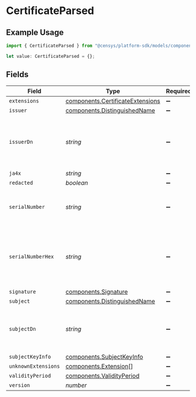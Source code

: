 # CertificateParsed

## Example Usage

```typescript
import { CertificateParsed } from "@censys/platform-sdk/models/components";

let value: CertificateParsed = {};
```

## Fields

| Field                                                                                | Type                                                                                 | Required                                                                             | Description                                                                          |
| ------------------------------------------------------------------------------------ | ------------------------------------------------------------------------------------ | ------------------------------------------------------------------------------------ | ------------------------------------------------------------------------------------ |
| `extensions`                                                                         | [components.CertificateExtensions](../../models/components/certificateextensions.md) | :heavy_minus_sign:                                                                   | N/A                                                                                  |
| `issuer`                                                                             | [components.DistinguishedName](../../models/components/distinguishedname.md)         | :heavy_minus_sign:                                                                   | N/A                                                                                  |
| `issuerDn`                                                                           | *string*                                                                             | :heavy_minus_sign:                                                                   | Distinguished Name of the entity that has signed and issued the certificate.         |
| `ja4x`                                                                               | *string*                                                                             | :heavy_minus_sign:                                                                   | N/A                                                                                  |
| `redacted`                                                                           | *boolean*                                                                            | :heavy_minus_sign:                                                                   | N/A                                                                                  |
| `serialNumber`                                                                       | *string*                                                                             | :heavy_minus_sign:                                                                   | Issuer-specific identifier of the certificate.                                       |
| `serialNumberHex`                                                                    | *string*                                                                             | :heavy_minus_sign:                                                                   | Issuer-specific identifier of the certificate, represented as hexadecimal.           |
| `signature`                                                                          | [components.Signature](../../models/components/signature.md)                         | :heavy_minus_sign:                                                                   | N/A                                                                                  |
| `subject`                                                                            | [components.DistinguishedName](../../models/components/distinguishedname.md)         | :heavy_minus_sign:                                                                   | N/A                                                                                  |
| `subjectDn`                                                                          | *string*                                                                             | :heavy_minus_sign:                                                                   | Distinguished Name of the entity associated with the public key.                     |
| `subjectKeyInfo`                                                                     | [components.SubjectKeyInfo](../../models/components/subjectkeyinfo.md)               | :heavy_minus_sign:                                                                   | N/A                                                                                  |
| `unknownExtensions`                                                                  | [components.Extension](../../models/components/extension.md)[]                       | :heavy_minus_sign:                                                                   | N/A                                                                                  |
| `validityPeriod`                                                                     | [components.ValidityPeriod](../../models/components/validityperiod.md)               | :heavy_minus_sign:                                                                   | N/A                                                                                  |
| `version`                                                                            | *number*                                                                             | :heavy_minus_sign:                                                                   | N/A                                                                                  |